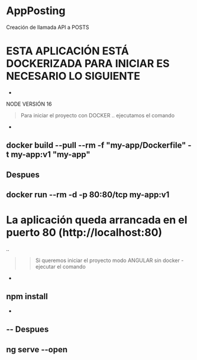# AppPosting
Creación de llamada API a POSTS
# ESTA APLICACIÓN ESTÁ DOCKERIZADA PARA INICIAR ES NECESARIO LO SIGUIENTE
-
NODE VERSIÓN 16

> Para iniciar el proyecto con DOCKER
..
ejecutamos el comando
-
docker build --pull --rm -f "my-app/Dockerfile" -t my-app:v1 "my-app"
-
Despues
-
docker run --rm -d  -p 80:80/tcp my-app:v1
-
# La aplicación queda arrancada en el puerto 80 (http://localhost:80)
..
>> Si queremos iniciar el proyecto modo ANGULAR sin docker - ejecutar el comando
-
## npm install 
-
-- Despues
-
## ng serve --open
